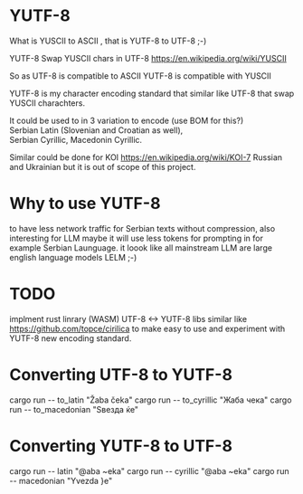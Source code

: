 # YUTF-8
What is YUSCII to ASCII , that is YUTF-8 to UTF-8 ;-)

YUTF-8
Swap YUSCII chars in UTF-8
https://en.wikipedia.org/wiki/YUSCII

So as UTF-8 is compatible to ASCII 
YUTF-8 is compatible with YUSCII

YUTF-8 is my character encoding standard that similar like  UTF-8
that swap YUSCII charachters.

It could be used to in 3 variation to encode (use BOM for this?)  
Serbian Latin (Slovenian and Croatian as well),  
Serbian Cyrillic,
Macedonin Cyrillic.

Similar could be done for  KOI 
https://en.wikipedia.org/wiki/KOI-7 
Russian and Ukrainian 
but it is out of scope of this project.

# Why to use YUTF-8

to have less network traffic for Serbian texts without compression,
also interesting for LLM maybe it will use less tokens for prompting in for example Serbian Launguage. 
it loook like all mainstream LLM are large english language models LELM ;-)

# TODO
implment rust linrary (WASM) UTF-8 <-> YUTF-8 libs similar like https://github.com/topce/cirilica
to make easy to use and experiment with YUTF-8 new encoding standard. 

# Converting UTF-8 to YUTF-8
cargo run -- to_latin "Žaba čeka"
cargo run -- to_cyrillic "Жаба чека"
cargo run -- to_macedonian "Ѕвезда ќе"

# Converting YUTF-8 to UTF-8
cargo run -- latin "@aba ~eka"
cargo run -- cyrillic "@aba ~eka"
cargo run -- macedonian "Yvezda }e"

